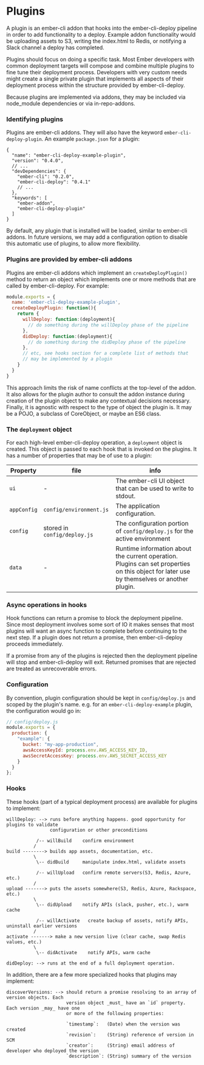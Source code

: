 # Plugins

A plugin is an ember-cli addon that hooks into the ember-cli-deploy
pipeline in order to add functionality to a deploy. Example addon
functionality would be uploading assets to S3, writing the index.html to
Redis, or notifying a Slack channel a deploy has completed.

Plugins should focus on doing a specific task. Most Ember developers
with common deployment targets will compose and combine multiple plugins
to fine tune their deployment process. Developers with very custom needs
might create a single private plugin that implements all aspects of their
deployment process within the structure provided by ember-cli-deploy.

Because plugins are implemented via addons, they may be included via
node_module dependencies or via in-repo-addons.

### Identifying plugins

Plugins are ember-cli addons. They will also have the keyword
`ember-cli-deploy-plugin`. An example `package.json` for a plugin:

```
{
  "name": "ember-cli-deploy-example-plugin",
  "version": "0.4.0",
  // ...
  "devDependencies": {
    "ember-cli": "0.2.0",
    "ember-cli-deploy": "0.4.1"
    // ...
  },
  "keywords": [
    "ember-addon",
    "ember-cli-deploy-plugin"
  ]
}
```

By default, any plugin that is installed will be loaded, similar to
ember-cli addons. In future versions, we may add a configuration option
to disable this automatic use of plugins, to allow more flexibility.

### Plugins are provided by ember-cli addons

Plugins are ember-cli addons which implement an `createDeployPlugin()` method
to return an object which implements one or more methods that are called by
ember-cli-deploy. For example:

```javascript
module.exports = {
  name: 'ember-cli-deploy-example-plugin',
  createDeployPlugin: function(){
    return {
      willDeploy: function:(deployment){
        // do something during the willDeploy phase of the pipeline
      },
      didDeploy: function:(deployment){
        // do something during the didDeploy phase of the pipeline
      },
      // etc, see hooks section for a complete list of methods that
      // may be implemented by a plugin
    }
  }
}
```

This approach limits the risk of name conflicts at the top-level of the addon.
It also allows for the plugin author to consult the addon instance during
creation of the plugin object to make any contextual decisions necessary.
Finally, it is agnostic with respect to the type of object the plugin is.
It may be a POJO, a subclass of CoreObject, or maybe an ES6 class.


### The `deployment` object

For each high-level ember-cli-deploy operation, a `deployment` object is created.
This object is passed to each hook that is invoked on the plugins. It has a number
of properties that may be of use to a plugin:

Property | file | info
--- | --- | ---
`ui` | - | The ember-cli UI object that can be used to write to stdout.
`appConfig` | `config/environment.js` | The application configuration.
`config` | stored in `config/deploy.js` | The configuration portion of `config/deploy.js` for the active environment
`data` | - | Runtime information about the current operation. Plugins can set properties on this object for later use by themselves or another plugin.

### Async operations in hooks

Hook functions can return a promise to block the deployment pipeline.
Since most deployment involves some sort of IO it makes senses that most
plugins will want an async function to complete before continuing to the
next step. If a plugin does not return a promise, then ember-cli-deploy
proceeds immediately.

If a promise from any of the plugins is rejected then the deployment
pipeline will stop and ember-cli-deploy will exit. Returned promises that are
rejected are treated as unrecoverable errors.

### Configuration

By convention, plugin configuration should be kept in `config/deploy.js` and scoped by
the plugin's name. e.g. for an `ember-cli-deploy-example` plugin, the configuration would
go in:

```javascript
// config/deploy.js
module.exports = {
  production: {
    "example": {
      bucket: "my-app-production",
      awsAccessKeyId: process.env.AWS_ACCESS_KEY_ID,
      awsSecretAccessKey: process.env.AWS_SECRET_ACCESS_KEY
    }
  }
};
```

### Hooks

These hooks (part of a typical deployment process) are available for plugins to implement:

```
willDeploy: --> runs before anything happens. good opportunity for plugins to validate
                configuration or other preconditions

           /-- willBuild    confirm environment
          /
build --------> builds app assets, documentation, etc.
          \
           \-- didBuild     manipulate index.html, validate assets

           /-- willUpload   confirm remote servers(S3, Redis, Azure, etc.)
          /
upload -------> puts the assets somewhere(S3, Redis, Azure, Rackspace, etc.)
          \
           \-- didUpload    notify APIs (slack, pusher, etc.), warm cache

           /-- willActivate   create backup of assets, notify APIs, uninstall earlier versions
          /
activate -------> make a new version live (clear cache, swap Redis values, etc.)
          \
           \-- didActivate    notify APIs, warm cache

didDeploy: --> runs at the end of a full deployment operation.
```

In addition, there are a few more specialized hooks that plugins may implement:

```
discoverVersions: --> should return a promise resolving to an array of version objects. Each
                      version object _must_ have an `id` property. Each version _may_ have one
                      or more of the following properties:

                      `timestamp`:   (Date) when the version was created
                      `revision`:    (String) reference of version in SCM
                      `creator`:     (String) email address of developer who deployed the version
                      `description`: (String) summary of the version
```
